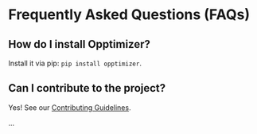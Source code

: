 # Frequently Asked Questions (FAQs)

## How do I install Opptimizer?

Install it via pip: `pip install opptimizer`.

## Can I contribute to the project?

Yes! See our [Contributing Guidelines](contributing.md).

...